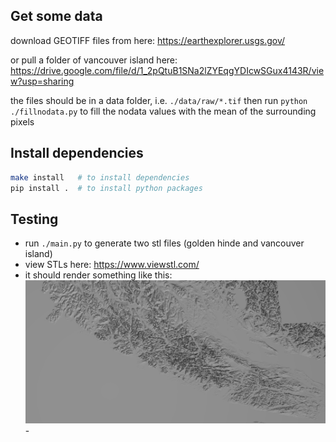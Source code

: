 
## Get some data
download GEOTIFF files from here: https://earthexplorer.usgs.gov/

or pull a folder of vancouver island here: https://drive.google.com/file/d/1_2pQtuB1SNa2lZYEqgYDIcwSGux4143R/view?usp=sharing

the files should be in a data folder, i.e. `./data/raw/*.tif`
then run `python ./fillnodata.py` to fill the nodata values with the mean of the surrounding pixels

## Install dependencies
```bash
make install   # to install dependencies
pip install .  # to install python packages
```

## Testing
- run `./main.py` to generate two stl files (golden hinde and vancouver island)
- view STLs here: https://www.viewstl.com/
- it should render something like this:
![example vancouver island](./docs/vancouver_island.png)- 
